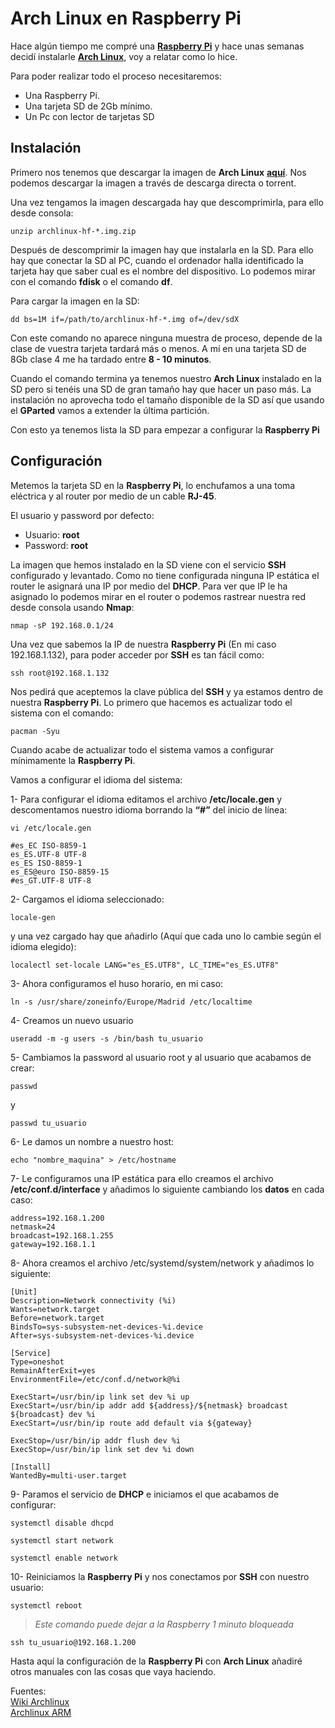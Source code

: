 
# Arch Linux en Raspberry Pi

Hace algún tiempo me compré una **[Raspberry Pi](http://www.raspberrypi.org/)** y hace unas semanas decidí instalarle **[Arch Linux](http://archlinuxarm.org/)**, voy a relatar como lo hice.

Para poder realizar todo el proceso necesitaremos:

- Una Raspberry Pi.
- Una tarjeta SD de 2Gb mínimo.
- Un Pc con lector de tarjetas SD

## Instalación

Primero nos tenemos que descargar la imagen de **Arch Linux** **[aquí](http://archlinuxarm.org/platforms/armv6/raspberry-pi)**. Nos podemos descargar la imagen a través de descarga directa o torrent.

Una vez tengamos la imagen descargada hay que descomprimirla, para ello desde consola:

    unzip archlinux-hf-*.img.zip

Después de descomprimir la imagen hay que instalarla en la SD. Para ello hay que conectar la SD al PC, cuando el ordenador halla identificado la tarjeta hay que saber cual es el nombre del dispositivo. Lo podemos mirar con el comando **fdisk** o el comando **df**.

Para cargar la imagen en la SD:

    dd bs=1M if=/path/to/archlinux-hf-*.img of=/dev/sdX
    
Con este comando no aparece ninguna muestra de proceso, depende de la clase de vuestra tarjeta tardará más o menos. A mí en una tarjeta SD de 8Gb clase 4 me ha tardado entre **8 - 10 minutos**.

Cuando el comando termina ya tenemos nuestro **Arch Linux** instalado en la SD pero si tenéis una SD de gran tamaño hay que hacer un paso más. La instalación no aprovecha todo el tamaño disponible de la SD así que usando el **GParted** vamos a extender la última partición.

Con esto ya tenemos lista la SD para empezar a configurar la **Raspberry Pi**

## Configuración

Metemos la tarjeta SD en la **Raspberry Pi**, lo enchufamos a una toma eléctrica y al router por medio de un cable **RJ-45**.

El usuario y password por defecto:

- Usuario: **root**
- Password: **root**

La imagen que hemos instalado en la SD viene con el servicio **SSH** configurado y levantado. Como no tiene configurada ninguna IP estática el router le asignará una IP por medio del **DHCP**. Para ver que IP le ha asignado lo podemos mirar en el router o podemos rastrear nuestra red desde consola usando **Nmap**:

    nmap -sP 192.168.0.1/24

Una vez que sabemos la IP de nuestra **Raspberry Pi** (En mi caso 192.168.1.132), para poder acceder por **SSH** es tan fácil como:

    ssh root@192.168.1.132

Nos pedirá que aceptemos la clave pública del **SSH** y ya estamos dentro de nuestra **Raspberry Pi**. Lo primero que hacemos es actualizar todo el sistema con el comando:

    pacman -Syu
    
Cuando acabe de actualizar todo el sistema vamos a configurar mínimamente la **Raspberry Pi**.

Vamos a configurar el idioma del sistema:

1- Para configurar el idioma editamos el archivo **/etc/locale.gen** y descomentamos nuestro idioma borrando la **“#”** del inicio de línea:
    
    vi /etc/locale.gen

```
#es_EC ISO-8859-1 
es_ES.UTF-8 UTF-8
es_ES ISO-8859-1
es_ES@euro ISO-8859-15
#es_GT.UTF-8 UTF-8
```

2- Cargamos el idioma seleccionado:

    locale-gen

y una vez cargado hay que añadirlo (Aquí que cada uno lo cambie según el idioma elegido):

    localectl set-locale LANG="es_ES.UTF8", LC_TIME="es_ES.UTF8"

3- Ahora configuramos el huso horario, en mi caso:

    ln -s /usr/share/zoneinfo/Europe/Madrid /etc/localtime

4- Creamos un nuevo usuario

    useradd -m -g users -s /bin/bash tu_usuario

5- Cambiamos la password al usuario root y al usuario que acabamos de crear:

    passwd

y

    passwd tu_usuario

6- Le damos un nombre a nuestro host:

    echo "nombre_maquina" > /etc/hostname

7- Le configuramos una IP estática para ello creamos el archivo **/etc/conf.d/interface** y añadimos lo siguiente cambiando los **datos** en cada caso:

```
address=192.168.1.200
netmask=24
broadcast=192.168.1.255
gateway=192.168.1.1
```
8- Ahora creamos el archivo /etc/systemd/system/network y añadimos lo siguiente:

```
[Unit]
Description=Network connectivity (%i)
Wants=network.target
Before=network.target
BindsTo=sys-subsystem-net-devices-%i.device
After=sys-subsystem-net-devices-%i.device

[Service]
Type=oneshot
RemainAfterExit=yes
EnvironmentFile=/etc/conf.d/network@%i

ExecStart=/usr/bin/ip link set dev %i up
ExecStart=/usr/bin/ip addr add ${address}/${netmask} broadcast ${broadcast} dev %i
ExecStart=/usr/bin/ip route add default via ${gateway}

ExecStop=/usr/bin/ip addr flush dev %i
ExecStop=/usr/bin/ip link set dev %i down

[Install]
WantedBy=multi-user.target
```
9- Paramos el servicio de **DHCP** e iniciamos el que acabamos de configurar:

    systemctl disable dhcpd

    systemctl start network

    systemctl enable network

10- Reiniciamos la **Raspberry Pi** y nos conectamos por **SSH** con nuestro usuario:

    systemctl reboot
>*Este comando puede dejar a la Raspberry 1 minuto bloqueada*

    ssh tu_usuario@192.168.1.200

Hasta aquí la configuración de la **Raspberry Pi** con **Arch Linux** añadiré otros manuales con las cosas que vaya haciendo.

Fuentes:  
[Wiki Archlinux](https://wiki.archlinux.org/)  
[Archlinux ARM](http://archlinuxarm.org/)
